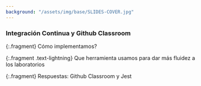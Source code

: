 ```yaml
---
background: "/assets/img/base/SLIDES-COVER.jpg"
---
```



### Integración Continua y Github Classroom

{:.fragment}
Cómo implementamos?

{:.fragment .text-lightning}
Que herramienta usamos para dar más fluidez a los laboratorios

{:.fragment}
Respuestas: Github Classroom y Jest
